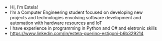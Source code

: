 - Hi, I’m Estela!
- I’m a Computer Engineering student focused on developing new projects and technologies envolving software development and automation with hardware resources and IoT
- I have experience in programming in Python and C# and eletronic skills
- https://www.linkedin.com/in/estela-guerino-estigoni-b6b329214

<!---
estelaestgn/estelaestgn is a ✨ special ✨ repository because its `README.md` (this file) appears on your GitHub profile.
You can click the Preview link to take a look at your changes.
--->

